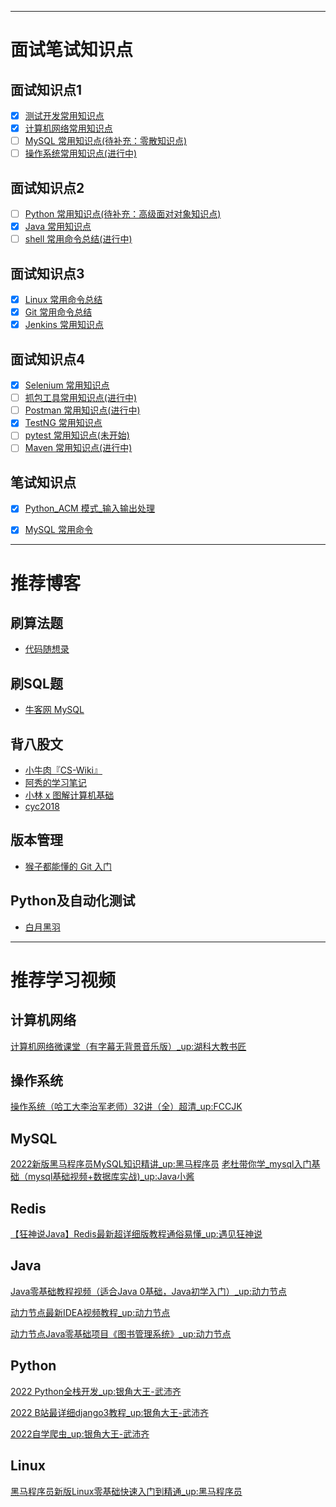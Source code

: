 

<hr/>

# 面试笔试知识点
## 面试知识点1

- [x] [测试开发常用知识点](https://github.com/verolls/SDET_interview/blob/main/docs/测试开发常用知识点.md)
- [x] [计算机网络常用知识点](https://github.com/verolls/SDET_interview/blob/main/docs/计算机网络常用知识点.md)
- [ ] [MySQL 常用知识点(待补充：零散知识点)](https://github.com/verolls/SDET_interview/blob/main/docs/MySQL常用知识点.md)
- [ ] [操作系统常用知识点(进行中)](https://github.com/verolls/SDET_interview/blob/main/docs/操作系统常用知识点.md)

## 面试知识点2

- [ ] [Python 常用知识点(待补充：高级面对对象知识点)](https://github.com/verolls/SDET_interview/blob/main/docs/Python常用知识点.md)
- [x] [Java 常用知识点](https://github.com/verolls/SDET_interview/blob/main/docs/Java常用知识点.md)
- [ ] [shell 常用命令总结(进行中)](https://github.com/verolls/SDET_interview/blob/main/docs/shell常用命令总结.md)

## 面试知识点3

- [x] [Linux 常用命令总结](https://github.com/verolls/SDET_interview/blob/main/docs/Linux常用命令总结.md)
- [x] [Git 常用命令总结](https://github.com/verolls/SDET_interview/blob/main/docs/Git常用命令总结.md)
- [x] [Jenkins 常用知识点](https://github.com/verolls/SDET_interview/blob/main/docs/Jenkins常用知识点.md)

## 面试知识点4

- [x] [Selenium 常用知识点](https://github.com/verolls/SDET_interview/blob/main/docs/Selenium常用知识点.md)
- [ ] [抓包工具常用知识点(进行中)](https://github.com/verolls/SDET_interview/blob/main/docs/抓包工具常用知识点.md)
- [ ] [Postman 常用知识点(进行中)](https://github.com/verolls/SDET_interview/blob/main/docs/Postman常用知识点.md)
- [x] [TestNG 常用知识点](https://github.com/verolls/SDET_interview/blob/main/docs/TestNG常用知识点.md)
- [ ] [pytest 常用知识点(未开始)](https://github.com/verolls/SDET_interview/blob/main/docs/pytest常用知识点.md)
- [ ] [Maven 常用知识点(进行中)](https://github.com/verolls/SDET_interview/blob/main/docs/Maven常用知识点.md)

## 笔试知识点
- [x] [Python_ACM 模式_输入输出处理](https://github.com/verolls/SDET_interview/blob/main/docs/Python_ACM模式_输入输出处理.md)
- [x] [MySQL 常用命令](https://github.com/verolls/SDET_interview/blob/main/docs/MySQL常用命令.md)


<hr/>

# 推荐博客

## 刷算法题
- [代码随想录](https://programmercarl.com/)
## 刷SQL题
- [牛客网 MySQL](https://www.nowcoder.com/exam/oj?page=1&tab=SQL%E7%AF%87&topicId=199)

## 背八股文
- [小牛肉『CS-Wiki』](https://www.cswiki.top/)
- [阿秀的学习笔记](https://interviewguide.cn/)
- [小林 x 图解计算机基础](https://xiaolincoding.com/)
- [cyc2018](www.cyc2018.xyz)

## 版本管理

- [猴子都能懂的 Git 入门](https://backlog.com/git-tutorial/cn/)

## Python及自动化测试
- [白月黑羽](https://www.byhy.net/)


<hr/>

# 推荐学习视频

## 计算机网络

[计算机网络微课堂（有字幕无背景音乐版）_up:湖科大教书匠
](https://www.bilibili.com/video/BV1c4411d7jb?spm_id_from=333.999.0.0&vd_source=b2b82953ab425429a1f488f7dd7c9e84)

## 操作系统

[操作系统（哈工大李治军老师）32讲（全）超清_up:FCCJK](https://www.bilibili.com/video/BV1d4411v7u7?spm_id_from=333.337.search-card.all.click&vd_source=b2b82953ab425429a1f488f7dd7c9e84)

## MySQL

[2022新版黑马程序员MySQL知识精讲_up:黑马程序员](https://www.bilibili.com/video/BV1iF411z7Pu/?spm_id_from=333.337.search-card.all.click&vd_source=b2b82953ab425429a1f488f7dd7c9e84)
[老杜带你学_mysql入门基础（mysql基础视频+数据库实战)_up:Java小酱](https://www.bilibili.com/video/BV1Vy4y1z7EX?spm_id_from=333.999.0.0&vd_source=b2b82953ab425429a1f488f7dd7c9e84)


## Redis

[【狂神说Java】Redis最新超详细版教程通俗易懂_up:遇见狂神说](https://www.bilibili.com/video/BV1S54y1R7SB?spm_id_from=333.999.0.0&vd_source=b2b82953ab425429a1f488f7dd7c9e84)


## Java

[Java零基础教程视频（适合Java 0基础，Java初学入门）_up:动力节点](https://www.bilibili.com/video/BV1Rx411876f?p=2&spm_id_from=pageDriver&vd_source=b2b82953ab425429a1f488f7dd7c9e84)

[动力节点最新IDEA视频教程_up:动力节点](https://www.bilibili.com/video/BV1y94y1m7Ew?vd_source=b2b82953ab425429a1f488f7dd7c9e84)

[动力节点Java零基础项目《图书管理系统》_up:动力节点](https://www.bilibili.com/video/BV1tV411J77q?vd_source=b2b82953ab425429a1f488f7dd7c9e84)

## Python

[2022 Python全栈开发_up:银角大王-武沛齐](https://www.bilibili.com/video/BV1b3411a7aG?spm_id_from=333.999.0.0&vd_source=b2b82953ab425429a1f488f7dd7c9e84)

[2022 B站最详细django3教程_up:银角大王-武沛齐](https://www.bilibili.com/video/BV1NL41157ph?p=2&vd_source=b2b82953ab425429a1f488f7dd7c9e84)

[2022自学爬虫_up:银角大王-武沛齐](https://www.bilibili.com/video/BV1B44y1n7ap?spm_id_from=333.999.0.0&vd_source=b2b82953ab425429a1f488f7dd7c9e84)

## Linux

[黑马程序员新版Linux零基础快速入门到精通_up:黑马程序员](https://www.bilibili.com/video/BV1n84y1i7td/?vd_source=b2b82953ab425429a1f488f7dd7c9e84)

